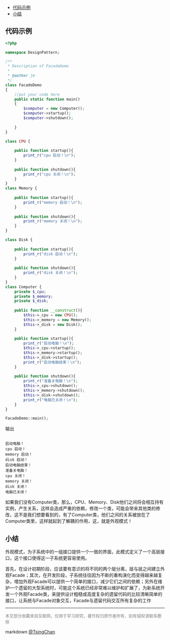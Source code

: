 
<!-- TOC -->

- [代码示例](#代码示例)
- [小结](#小结)

<!-- /TOC -->
## 代码示例

```php
<?php

namespace DesignPattern;

/**
 * Description of FacadeDemo
 *
 * @author jm
 */
class FacadeDemo
{
    //put your code here
    public static function main()
    {
        $computer = new Computer();
        $computer->startup();
        $computer->shutdown();
            
    }
}

class CPU {  
      
    public function startup(){  
        print_r("cpu 启动！\n");  
    }  
      
    public function shutdown(){  
        print_r("cpu 关闭！\n");  
    }  
}  
class Memory {  
      
    public function startup(){  
        print_r("memory 启动！\n");  
    }  
      
    public function shutdown(){  
        print_r("memory 关闭！\n");  
    }  
}  

class Disk {  
      
    public function startup(){  
        print_r("disk 启动！\n");  
    }  
      
    public function shutdown(){  
        print_r("disk 关闭！\n");  
    }  
}  
class Computer {  
    private $_cpu;  
    private $_memory;  
    private $_disk;  
      
    public function __construct(){  
        $this->_cpu = new CPU();  
        $this->_memory = new Memory();  
        $this->_disk = new Disk();  
    }  
      
    public function startup(){  
        print_r("启动电脑！\n");  
        $this->_cpu->startup();  
        $this->_memory->startup();  
        $this->_disk->startup();  
        print_r("启动电脑结束！\n");  
    }  
      
    public function shutdown(){  
        print_r("准备关电脑！\n");  
        $this->_cpu->shutdown();  
        $this->_memory->shutdown();  
        $this->_disk->shutdown();  
        print_r("电脑已关闭！\n");  
    }  
}  

FacadeDemo::main();


```
输出
```

启动电脑！
cpu 启动！
memory 启动！
disk 启动！
启动电脑结束！
准备关电脑！
cpu 关闭！
memory 关闭！
disk 关闭！
电脑已关闭！

```

如果我们没有Computer类，那么，CPU、Memory、Disk他们之间将会相互持有实例，产生关系，这样会造成严重的依赖，修改一个类，可能会带来其他类的修改，这不是我们想要看到的，有了Computer类，他们之间的关系被放在了Computer类里，这样就起到了解耦的作用，这，就是外观模式！

## 小结



外观模式，为子系统中的一组接口提供一个一致的界面，此模式定义了一个高层接口，这个接口使得这一子系统更容易使用。

首先，在设计初期阶段，应该要有意识的将不同的两个层分离，层与层之间建立外观Facade；其次，在开发阶段，子系统往往因为不断的重构演化而变得越来越复杂，增加外观Facade可以提供一个简单的接口，减少它们之间的依赖；另外在维护一个遗留的大型系统时，可能这个系统已经非常难以维护和扩展了，为新系统开发一个外观Facade类，来提供设计粗糙或高度复杂的遗留代码的比较清晰简单的接口，让系统与Facade对象交互，Facade与遗留代码交互所有复杂的工作

----

<font size=2 color='grey'>本文部分收藏来自互联网，仅用于学习研究，著作权归原作者所有，如有侵权请联系删除</font>

markdown [@TsingChan](http://www.9ong.com/) 